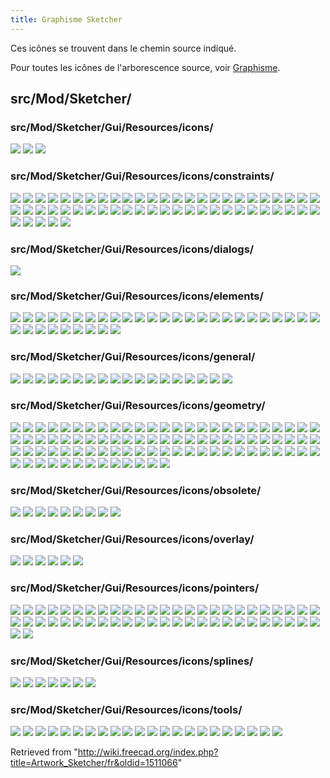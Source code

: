 ```yaml
---
title: Graphisme Sketcher
---
```

Ces icônes se trouvent dans le chemin source indiqué.

Pour toutes les icônes de l'arborescence source, voir [Graphisme](/Artwork/fr "Artwork/fr").

## src/Mod/Sketcher/

### src/Mod/Sketcher/Gui/Resources/icons/

![](/images/Sketcher_NotFullyConstrained.svg)
![](/images/Sketcher_Sketch.svg)
![](/images/SketcherWorkbench.svg)

### src/Mod/Sketcher/Gui/Resources/icons/constraints/

![](/images/Constraint_Block.svg)
![](/images/Constraint_Coincident.svg)
![](/images/Constraint_Concentric.svg)
![](/images/Constraint_Diameter.svg)
![](/images/Constraint_Diameter_Driven.svg)
![](/images/Constraint_Dimension.svg)
![](/images/Constraint_Dimension_Driven.svg)
![](/images/Constraint_Ellipse_Axis_Angle.svg)
![](/images/Constraint_Ellipse_Major_Radius.svg)
![](/images/Constraint_Ellipse_Minor_Radius.svg)
![](/images/Constraint_Ellipse_Radii.svg)
![](/images/Constraint_EqualLength.svg)
![](/images/Constraint_ExternalAngle.svg)
![](/images/Constraint_Horizontal.svg)
![](/images/Constraint_HorizontalDistance.svg)
![](/images/Constraint_HorizontalDistance_Driven.svg)
![](/images/Constraint_HorVer.svg)
![](/images/Constraint_InternalAlignment.svg)
![](/images/Constraint_InternalAlignment_Ellipse_Focus1.svg)
![](/images/Constraint_InternalAlignment_Ellipse_Focus2.svg)
![](/images/Constraint_InternalAlignment_Ellipse_MajorAxis.svg)
![](/images/Constraint_InternalAlignment_Ellipse_MinorAxis.svg)
![](/images/Constraint_InternalAngle.svg)
![](/images/Constraint_InternalAngle_Driven.svg)
![](/images/Constraint_Length.svg)
![](/images/Constraint_Length_Driven.svg)
![](/images/Constraint_Lock.svg)
![](/images/Constraint_Lock_Driven.svg)
![](/images/Constraint_Parallel.svg)
![](/images/Constraint_Perpendicular.svg)
![](/images/Constraint_PointOnEnd.svg)
![](/images/Constraint_PointOnMidPoint.svg)
![](/images/Constraint_PointOnObject.svg)
![](/images/Constraint_PointOnPoint.svg)
![](/images/Constraint_PointOnStart.svg)
![](/images/Constraint_PointToObject.svg)
![](/images/Constraint_Radiam.svg)
![](/images/Constraint_Radiam_Driven.svg)
![](/images/Constraint_Radius.svg)
![](/images/Constraint_Radius_Driven.svg)
![](/images/Constraint_SnellsLaw.svg)
![](/images/Constraint_SnellsLaw_Driven.svg)
![](/images/Constraint_Symmetric.svg)
![](/images/Constraint_Tangent.svg)
![](/images/Constraint_TangentToEnd.svg)
![](/images/Constraint_TangentToStart.svg)
![](/images/Constraint_Vertical.svg)
![](/images/Constraint_VerticalDistance.svg)
![](/images/Constraint_VerticalDistance_Driven.svg)
![](/images/Sketcher_Crosshair.svg)
![](/images/Sketcher_ToggleActiveConstraint.svg)
![](/images/Sketcher_ToggleConstraint.svg)
![](/images/Sketcher_ToggleConstraint_Driven.svg)
![](/images/Sketcher_Toggle_Constraint_Driven.svg)
![](/images/Sketcher_Toggle_Constraint_Driving.svg)

### src/Mod/Sketcher/Gui/Resources/icons/dialogs/

![](/images/Sketcher_Settings.svg)

### src/Mod/Sketcher/Gui/Resources/icons/elements/

![](/images/Sketcher_Element_Arc_Edge.svg)
![](/images/Sketcher_Element_Arc_EndPoint.svg)
![](/images/Sketcher_Element_Arc_MidPoint.svg)
![](/images/Sketcher_Element_Arc_StartingPoint.svg)
![](/images/Sketcher_Element_BSpline_Edge.svg)
![](/images/Sketcher_Element_BSpline_EndPoint.svg)
![](/images/Sketcher_Element_BSpline_StartPoint.svg)
![](/images/Sketcher_Element_Circle_Edge.svg)
![](/images/Sketcher_Element_Circle_MidPoint.svg)
![](/images/Sketcher_Element_Ellipse_All.svg)
![](/images/Sketcher_Element_Ellipse_CentrePoint.svg)
![](/images/Sketcher_Element_Ellipse_Edge_1.svg)
![](/images/Sketcher_Element_Ellipse_Edge_2.svg)
![](/images/Sketcher_Element_Ellipse_Focus1.svg)
![](/images/Sketcher_Element_Ellipse_Focus2.svg)
![](/images/Sketcher_Element_Ellipse_MajorAxis.svg)
![](/images/Sketcher_Element_Ellipse_MinorAxis.svg)
![](/images/Sketcher_Element_Elliptical_Arc_Centre_Point.svg)
![](/images/Sketcher_Element_Elliptical_Arc_Edge.svg)
![](/images/Sketcher_Element_Elliptical_Arc_End_Point.svg)
![](/images/Sketcher_Element_Elliptical_Arc_Start_Point.svg)
![](/images/Sketcher_Element_Hyperbolic_Arc_Centre_Point.svg)
![](/images/Sketcher_Element_Hyperbolic_Arc_Edge.svg)
![](/images/Sketcher_Element_Hyperbolic_Arc_End_Point.svg)
![](/images/Sketcher_Element_Hyperbolic_Arc_Start_Point.svg)
![](/images/Sketcher_Element_Line_Edge.svg)
![](/images/Sketcher_Element_Line_EndPoint.svg)
![](/images/Sketcher_Element_Line_StartingPoint.svg)
![](/images/Sketcher_Element_Parabolic_Arc_Centre_Point.svg)
![](/images/Sketcher_Element_Parabolic_Arc_Edge.svg)
![](/images/Sketcher_Element_Parabolic_Arc_End_Point.svg)
![](/images/Sketcher_Element_Parabolic_Arc_Start_Point.svg)
![](/images/Sketcher_Element_Point_StartingPoint.svg)
![](/images/Sketcher_Element_SelectionTypeInvalid.svg)

### src/Mod/Sketcher/Gui/Resources/icons/general/

![](/images/Sketcher_EditSketch.svg)
![](/images/Sketcher_GridToggle.svg)
![](/images/Sketcher_GridToggle_Deactivated.svg)
![](/images/Sketcher_LeaveSketch.svg)
![](/images/Sketcher_MapSketch.svg)
![](/images/Sketcher_MergeSketch.svg)
![](/images/Sketcher_MirrorSketch.svg)
![](/images/Sketcher_NewSketch.svg)
![](/images/Sketcher_RenderingOrder_Construction.svg)
![](/images/Sketcher_RenderingOrder_External.svg)
![](/images/Sketcher_RenderingOrder_Normal.svg)
![](/images/Sketcher_ReorientSketch.svg)
![](/images/Sketcher_Snap.svg)
![](/images/Sketcher_Snap_Deactivated.svg)
![](/images/Sketcher_SwitchVirtualSpace.svg)
![](/images/Sketcher_ValidateSketch.svg)
![](/images/Sketcher_ViewSection.svg)
![](/images/Sketcher_ViewSketch.svg)

### src/Mod/Sketcher/Gui/Resources/icons/geometry/

![](/images/Sketcher_AlterFillet.svg)
![](/images/Sketcher_CarbonCopy.svg)
![](/images/Sketcher_CarbonCopy_Constr.svg)
![](/images/Sketcher_Conics.svg)
![](/images/Sketcher_Conics_Constr.svg)
![](/images/Sketcher_Conics_Ellipse_3points.svg)
![](/images/Sketcher_Conics_Ellipse_Center.svg)
![](/images/Sketcher_Create_Periodic_BSpline.svg)
![](/images/Sketcher_Create_Periodic_BSpline_Constr.svg)
![](/images/Sketcher_Create_Periodic_BSplineByInterpolation.svg)
![](/images/Sketcher_Create_Periodic_BSplineByInterpolation_Constr.svg)
![](/images/Sketcher_Create3PointArc.svg)
![](/images/Sketcher_Create3PointArc_Constr.svg)
![](/images/Sketcher_Create3PointCircle.svg)
![](/images/Sketcher_Create3PointCircle_Constr.svg)
![](/images/Sketcher_CreateArc.svg)
![](/images/Sketcher_CreateArc_Constr.svg)
![](/images/Sketcher_CreateArcSlot.svg)
![](/images/Sketcher_CreateArcSlot_Constr.svg)
![](/images/Sketcher_CreateBSpline.svg)
![](/images/Sketcher_CreateBSpline_Constr.svg)
![](/images/Sketcher_CreateBSplineByInterpolation.svg)
![](/images/Sketcher_CreateBSplineByInterpolation_Constr.svg)
![](/images/Sketcher_CreateChamfer.svg)
![](/images/Sketcher_CreateCircle.svg)
![](/images/Sketcher_CreateCircle_Constr.svg)
![](/images/Sketcher_CreateEllipse_3points.svg)
![](/images/Sketcher_CreateEllipse_3points_Constr.svg)
![](/images/Sketcher_CreateEllipseByCenter.svg)
![](/images/Sketcher_CreateEllipseByCenter_Constr.svg)
![](/images/Sketcher_CreateElliptical_Arc.svg)
![](/images/Sketcher_CreateElliptical_Arc_Constr.svg)
![](/images/Sketcher_CreateFillet.svg)
![](/images/Sketcher_CreateFrame.svg)
![](/images/Sketcher_CreateFrame_Constr.svg)
![](/images/Sketcher_CreateHeptagon.svg)
![](/images/Sketcher_CreateHeptagon_Constr.svg)
![](/images/Sketcher_CreateHexagon.svg)
![](/images/Sketcher_CreateHexagon_Constr.svg)
![](/images/Sketcher_CreateHyperbolic_Arc.svg)
![](/images/Sketcher_CreateHyperbolic_Arc_Constr.svg)
![](/images/Sketcher_CreateLine.svg)
![](/images/Sketcher_CreateLine_Constr.svg)
![](/images/Sketcher_CreateLineAngleLength.svg)
![](/images/Sketcher_CreateLineAngleLength_Constr.svg)
![](/images/Sketcher_CreateLineLengthWidth.svg)
![](/images/Sketcher_CreateLineLengthWidth_Constr.svg)
![](/images/Sketcher_CreateOblong.svg)
![](/images/Sketcher_CreateOblong_Constr.svg)
![](/images/Sketcher_CreateOctagon.svg)
![](/images/Sketcher_CreateOctagon_Constr.svg)
![](/images/Sketcher_CreateParabolic_Arc.svg)
![](/images/Sketcher_CreateParabolic_Arc_Constr.svg)
![](/images/Sketcher_CreatePentagon.svg)
![](/images/Sketcher_CreatePentagon_Constr.svg)
![](/images/Sketcher_CreatePoint.svg)
![](/images/Sketcher_CreatePointFillet.svg)
![](/images/Sketcher_CreatePolyline.svg)
![](/images/Sketcher_CreatePolyline_Constr.svg)
![](/images/Sketcher_CreateRectangle.svg)
![](/images/Sketcher_CreateRectangle_Center.svg)
![](/images/Sketcher_CreateRectangle_Center_Constr.svg)
![](/images/Sketcher_CreateRectangle_Constr.svg)
![](/images/Sketcher_CreateRectangle3Points.svg)
![](/images/Sketcher_CreateRectangle3Points_Center.svg)
![](/images/Sketcher_CreateRectangle3Points_Center_Constr.svg)
![](/images/Sketcher_CreateRectangle3Points_Constr.svg)
![](/images/Sketcher_CreateRectangleSlot.svg)
![](/images/Sketcher_CreateRectangleSlot_Constr.svg)
![](/images/Sketcher_CreateRegularPolygon.svg)
![](/images/Sketcher_CreateRegularPolygon_Constr.svg)
![](/images/Sketcher_CreateSlot.svg)
![](/images/Sketcher_CreateSlot_Constr.svg)
![](/images/Sketcher_CreateSquare.svg)
![](/images/Sketcher_CreateSquare_Constr.svg)
![](/images/Sketcher_CreateText.svg)
![](/images/Sketcher_CreateTriangle.svg)
![](/images/Sketcher_CreateTriangle_Constr.svg)
![](/images/Sketcher_Extend.svg)
![](/images/Sketcher_External.svg)
![](/images/Sketcher_Intersection.svg)
![](/images/Sketcher_Intersection_Constr.svg)
![](/images/Sketcher_Projection.svg)
![](/images/Sketcher_Projection_Constr.svg)
![](/images/Sketcher_Split.svg)
![](/images/Sketcher_ToggleConstruction.svg)
![](/images/Sketcher_ToggleConstruction_Constr.svg)
![](/images/Sketcher_Trimming.svg)

### src/Mod/Sketcher/Gui/Resources/icons/obsolete/

![](/images/Sketcher_ConstrainCoincident_old.svg)
![](/images/Sketcher_ConstrainDistance_old.svg)
![](/images/Sketcher_ConstrainHorizontal_old.svg)
![](/images/Sketcher_ConstrainParallel_old.svg)
![](/images/Sketcher_ConstrainVertical_old.svg)
![](/images/Sketcher_DraftLine.svg)
![](/images/Sketcher_ProfilesHexagon1.svg)
![](/images/Sketcher_ToggleConstruction_old.svg)
![](/images/Sketcher_ToggleNormal.svg)

### src/Mod/Sketcher/Gui/Resources/icons/overlay/

![](/images/Sketcher_ArcOverlay.svg)
![](/images/Sketcher_BSplineComb.svg)
![](/images/Sketcher_BSplineDegree.svg)
![](/images/Sketcher_BSplineKnotMultiplicity.svg)
![](/images/Sketcher_BSplinePoleWeight.svg)
![](/images/Sketcher_BSplinePolygon.svg)

### src/Mod/Sketcher/Gui/Resources/icons/pointers/

![](/images/Sketcher_Pointer_CarbonCopy.svg)
![](/images/Sketcher_Pointer_Create_3PointArc.svg)
![](/images/Sketcher_Pointer_Create_3PointCircle.svg)
![](/images/Sketcher_Pointer_Create_Arc.svg)
![](/images/Sketcher_Pointer_Create_ArcOfEllipse.svg)
![](/images/Sketcher_Pointer_Create_ArcOfHyperbola.svg)
![](/images/Sketcher_Pointer_Create_ArcOfParabola.svg)
![](/images/Sketcher_Pointer_Create_ArcSlot.svg)
![](/images/Sketcher_Pointer_Create_Box.svg)
![](/images/Sketcher_Pointer_Create_Box_3Points.svg)
![](/images/Sketcher_Pointer_Create_Box_3Points_Center.svg)
![](/images/Sketcher_Pointer_Create_Box_Center.svg)
![](/images/Sketcher_Pointer_Create_BSpline.svg)
![](/images/Sketcher_Pointer_Create_BSplineByInterpolation.svg)
![](/images/Sketcher_Pointer_Create_Chamfer.svg)
![](/images/Sketcher_Pointer_Create_Circle.svg)
![](/images/Sketcher_Pointer_Create_Ellipse_3points.svg)
![](/images/Sketcher_Pointer_Create_EllipseByCenter.svg)
![](/images/Sketcher_Pointer_Create_Fillet.svg)
![](/images/Sketcher_Pointer_Create_Frame.svg)
![](/images/Sketcher_Pointer_Create_Frame_Center.svg)
![](/images/Sketcher_Pointer_Create_Line.svg)
![](/images/Sketcher_Pointer_Create_Line_Polar.svg)
![](/images/Sketcher_Pointer_Create_Lineset.svg)
![](/images/Sketcher_Pointer_Create_Offset.svg)
![](/images/Sketcher_Pointer_Create_Periodic_BSpline.svg)
![](/images/Sketcher_Pointer_Create_Periodic_BSplineByInterpolation.svg)
![](/images/Sketcher_Pointer_Create_Point.svg)
![](/images/Sketcher_Pointer_Create_PointChamfer.svg)
![](/images/Sketcher_Pointer_Create_PointFillet.svg)
![](/images/Sketcher_Pointer_Create_RectangleSlot.svg)
![](/images/Sketcher_Pointer_Create_Rotate.svg)
![](/images/Sketcher_Pointer_Create_Scale.svg)
![](/images/Sketcher_Pointer_Create_Symmetry.svg)
![](/images/Sketcher_Pointer_Create_Translate.svg)
![](/images/Sketcher_Pointer_Extension.svg)
![](/images/Sketcher_Pointer_External.svg)
![](/images/Sketcher_Pointer_Heptagon.svg)
![](/images/Sketcher_Pointer_Hexagon.svg)
![](/images/Sketcher_Pointer_InsertKnot.svg)
![](/images/Sketcher_Pointer_Oblong.svg)
![](/images/Sketcher_Pointer_Oblong_Center.svg)
![](/images/Sketcher_Pointer_Oblong_Frame.svg)
![](/images/Sketcher_Pointer_Oblong_Frame_Center.svg)
![](/images/Sketcher_Pointer_Octagon.svg)
![](/images/Sketcher_Pointer_Pentagon.svg)
![](/images/Sketcher_Pointer_Regular_Polygon.svg)
![](/images/Sketcher_Pointer_Slot.svg)
![](/images/Sketcher_Pointer_Splitting.svg)
![](/images/Sketcher_Pointer_Text.svg)
![](/images/Sketcher_Pointer_Triangle.svg)
![](/images/Sketcher_Pointer_Trimming.svg)

### src/Mod/Sketcher/Gui/Resources/icons/splines/

![](/images/Sketcher_BSplineConvertToNURBS.svg)
![](/images/Sketcher_BSplineDecreaseDegree.svg)
![](/images/Sketcher_BSplineDecreaseKnotMultiplicity.svg)
![](/images/Sketcher_BSplineIncreaseDegree.svg)
![](/images/Sketcher_BSplineIncreaseKnotMultiplicity.svg)
![](/images/Sketcher_BSplineInsertKnot.svg)
![](/images/Sketcher_JoinCurves.svg)

### src/Mod/Sketcher/Gui/Resources/icons/tools/

![](/images/Sketcher_Clone.svg)
![](/images/Sketcher_Copy.svg)
![](/images/Sketcher_DeleteConstraints.svg)
![](/images/Sketcher_DeleteGeometry.svg)
![](/images/Sketcher_Move.svg)
![](/images/Sketcher_Offset.svg)
![](/images/Sketcher_OffsetArc.svg)
![](/images/Sketcher_OffsetIntersection.svg)
![](/images/Sketcher_RectangularArray.svg)
![](/images/Sketcher_RemoveAxesAlignment.svg)
![](/images/Sketcher_Rotate.svg)
![](/images/Sketcher_Scale.svg)
![](/images/Sketcher_SelectConflictingConstraints.svg)
![](/images/Sketcher_SelectConstraints.svg)
![](/images/Sketcher_SelectElementsAssociatedWithConstraints.svg)
![](/images/Sketcher_SelectElementsWithDoFs.svg)
![](/images/Sketcher_SelectHorizontalAxis.svg)
![](/images/Sketcher_SelectOrigin.svg)
![](/images/Sketcher_SelectRedundantConstraints.svg)
![](/images/Sketcher_SelectVerticalAxis.svg)
![](/images/Sketcher_Symmetry.svg)
![](/images/Sketcher_Translate.svg)

Retrieved from "<http://wiki.freecad.org/index.php?title=Artwork_Sketcher/fr&oldid=1511066>"